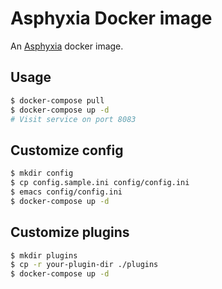 # Asphyxia Docker image

An [Asphyxia](https://asphyxia-core.github.io) docker image.

## Usage

```sh
$ docker-compose pull
$ docker-compose up -d
# Visit service on port 8083
```

## Customize config

```sh
$ mkdir config
$ cp config.sample.ini config/config.ini
$ emacs config/config.ini
$ docker-compose up -d
```

## Customize plugins

```sh
$ mkdir plugins
$ cp -r your-plugin-dir ./plugins
$ docker-compose up -d
```
